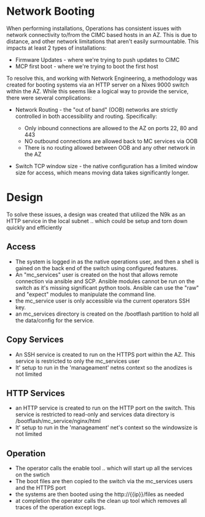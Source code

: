 # Network Booting

When performing installations, Operations has consistent issues with network connectivity to/from the CIMC 
based hosts in an AZ.  This is due to distance, and other network limitations that aren't easily 
surmountable.  This impacts at least 2 types of installations:

* Firmware Updates - where we're trying to push updates to CIMC 
* MCP first boot - where we're trying to boot the first host 

To resolve this, and working with Network Engineering, a methodology was created for booting systems
via an HTTP server on a Nixes 9000 switch within the AZ.  While this seems like a logical way to 
provide the service, there were several complications:

* Network Routing - the "out of band" (OOB) networks are strictly controlled in both accessibility and 
routing.  Specifically:
   * Only inbound connections are allowed to the AZ on ports 22, 80 and 443
   * NO outbound connections are allowed back to MC services via OOB
   * There is no routing allowed between OOB and any other network in the AZ

* Switch TCP window size - the native configuration has a limited window size for access, which means
  moving data takes significantly longer.
  
# Design

To solve these issues, a design was created that utilized the N9k as an HTTP service in the local
subnet .. which could be setup and torn down quickly and efficiently

## Access
* The system is logged in as the native operations user, and then a shell is gained on the back end of
the switch using configured features.  
* An "mc_services" user is created on the host that allows remote connection via ansible and SCP.  Ansible modules cannot
be run on the switch as it's missing significant python tools.  Ansible can use the "raw" and "expect" modules
to manipulate the command line.
* the mc_service user is only accessible via the current operators SSH key. 
* an mc_services directory is created on the /bootflash partition to hold all the data/config for the service. 

## Copy Services
* An SSH service is created to run on the HTTPS port within the AZ. This service is restricted to only 
the mc_services user
* It' setup to run in the 'manageament' netns context so the anodizes is not limited

## HTTP Services
* an HTTP service is created to run on the HTTP port on the switch.  This service is restricted to read-only and 
services data directory is /bootflash/mc_service/nginx/html 
* It' setup to run in the 'manageament' net's context so the windowsize is not limited


## Operation
* The operator calls the enable tool .. which will start up all the services on the swtich
* The boot files are then copied to the switch via the mc_services users and the HTTPS port
* the systems are then booted using the http://{{ip}}/files as needed
* at completion the operator calls the clean up tool which removes all traces of the operation except logs. 